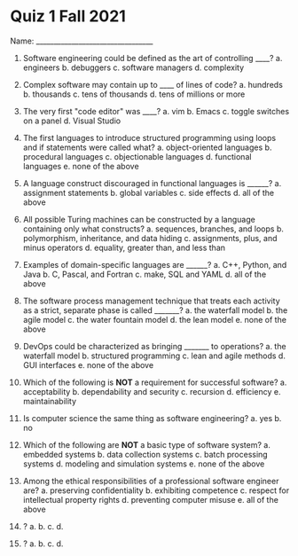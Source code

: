 # Quiz 1 Fall 2021


Name: _________________________________


1. Software engineering could be defined as the art of controlling ____?
a. engineers
b. debuggers
c. software managers
d. complexity


2. Complex software may contain up to ____ of lines of code?
a. hundreds
b. thousands
c. tens of thousands
d. tens of millions or more


3. The very first "code editor" was ____?
a. vim
b. Emacs
c. toggle switches on a panel
d. Visual Studio


4. The first languages to introduce structured programming using loops and if
statements were called what?
a. object-oriented languages
b. procedural languages
c. objectionable languages
d. functional languages
e. none of the above


5. A language construct discouraged in functional languages is ______?
a. assignment statements
b. global variables
c. side effects
d. all of the above


6. All possible Turing machines can be constructed by a language containing
only what constructs?
a. sequences, branches, and loops
b. polymorphism, inheritance, and data hiding
c. assignments, plus, and minus operators
d. equality, greater than, and less than


7. Examples of domain-specific languages are ______?
a. C++, Python, and Java
b. C, Pascal, and Fortran
c. make, SQL and YAML
d. all of the above


8. The software process management technique that treats each activity as a
strict, separate phase is called _______?
a. the waterfall model
b. the agile model
c. the water fountain model
d. the lean model
e. none of the above


9. DevOps could be characterized as bringing _______ to operations?
a. the waterfall model
b. structured programming
c. lean and agile methods
d. GUI interfaces
e. none of the above


10. Which of the following is **NOT** a requirement for successful software?
a. acceptability
b. dependability and security
c. recursion
d. efficiency
e. maintainability


11. Is computer science the same thing as software engineering?
a. yes
b. no


12. Which of the following are **NOT** a basic type of software system?
a. embedded systems
b. data collection systems
c. batch processing systems
d. modeling and simulation systems
e. none of the above


13. Among the ethical responsibilities of a professional software engineer are?
a. preserving confidentiality
b. exhibiting competence
c. respect for intellectual property rights
d. preventing computer misuse
e. all of the above


14. ?
a.
b.
c.
d.


15. ?
a.
b.
c.
d.

